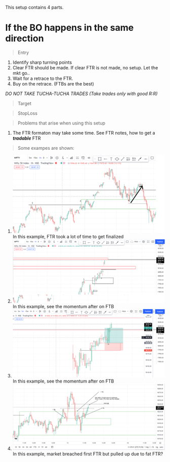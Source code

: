 This setup contains 4 parts.

# If the BO happens in the same direction

> Entry
1. Identify sharp turning points
2. Clear FTR should be made. If clear FTR is not made, no setup. Let the mkt go..
3. Wait for a retrace to the FTR.
4. Buy on the retrace. (FTBs are the best)

*DO NOT TAKE TUCHA-TUCHA TRADES (Take trades only with good R:R)*

>Target

>StopLoss

> Problems that arise when using this setup
1. The FTR formaton may take some time. See FTR notes, how to get a ***tradable*** FTR

>Some exampes are shown:
1. ![Setup1](img/setup1.png)
In this example, FTR took a lot of time to get finalized
2. ![Setup2](img/setup2.png)
In this example, see the momentum after on FTB
3. ![Setup3](img/setup3.png)
In this example, see the momentum after on FTB
4. ![Setup3](img/setup5.png)
In this example, market breached first FTR but pulled up due to fat FTR?